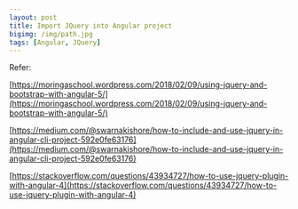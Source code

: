 ```yaml
---
layout: post
title: Import JQuery into Angular project
bigimg: /img/path.jpg
tags: [Angular, JQuery]
---
```






Refer:

[https://moringaschool.wordpress.com/2018/02/09/using-jquery-and-bootstrap-with-angular-5/](https://moringaschool.wordpress.com/2018/02/09/using-jquery-and-bootstrap-with-angular-5/)

[https://medium.com/@swarnakishore/how-to-include-and-use-jquery-in-angular-cli-project-592e0fe63176](https://medium.com/@swarnakishore/how-to-include-and-use-jquery-in-angular-cli-project-592e0fe63176)

[https://stackoverflow.com/questions/43934727/how-to-use-jquery-plugin-with-angular-4](https://stackoverflow.com/questions/43934727/how-to-use-jquery-plugin-with-angular-4)